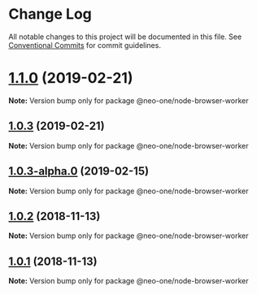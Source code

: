 # Change Log

All notable changes to this project will be documented in this file.
See [Conventional Commits](https://conventionalcommits.org) for commit guidelines.

# [1.1.0](https://github.com/neo-one-suite/neo-one/compare/@neo-one/node-browser-worker@1.0.3...@neo-one/node-browser-worker@1.1.0) (2019-02-21)

**Note:** Version bump only for package @neo-one/node-browser-worker





## [1.0.3](https://github.com/neo-one-suite/neo-one/compare/@neo-one/node-browser-worker@1.0.3-alpha.0...@neo-one/node-browser-worker@1.0.3) (2019-02-21)

**Note:** Version bump only for package @neo-one/node-browser-worker





## [1.0.3-alpha.0](https://github.com/neo-one-suite/neo-one/compare/@neo-one/node-browser-worker@1.0.2...@neo-one/node-browser-worker@1.0.3-alpha.0) (2019-02-15)

**Note:** Version bump only for package @neo-one/node-browser-worker





## [1.0.2](https://github.com/neo-one-suite/neo-one/compare/@neo-one/node-browser-worker@1.0.1...@neo-one/node-browser-worker@1.0.2) (2018-11-13)

**Note:** Version bump only for package @neo-one/node-browser-worker





## [1.0.1](https://github.com/neo-one-suite/neo-one/compare/@neo-one/node-browser-worker@1.0.0...@neo-one/node-browser-worker@1.0.1) (2018-11-13)

**Note:** Version bump only for package @neo-one/node-browser-worker

